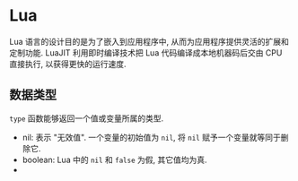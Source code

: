 # Lua
Lua 语言的设计目的是为了嵌入到应用程序中, 从而为应用程序提供灵活的扩展和定制功能.
LuaJIT 利用即时编译技术把 Lua 代码编译成本地机器码后交由 CPU 直接执行, 以获得更快的运行速度.

## 数据类型
`type` 函数能够返回一个值或变量所属的类型.

* nil: 表示 "无效值". 一个变量的初始值为 `nil`, 将 `nil` 赋予一个变量就等同于删除它.
* boolean: Lua 中的 `nil` 和 `false` 为假, 其它值均为真.
* 